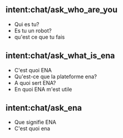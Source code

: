 ## intent:chat/ask_who_are_you
- Qui es tu?
- Es tu un robot?
- qu'est ce que tu fais


## intent:chat/ask_what_is_ena
- C'est quoi ENA
- Qu'est-ce que la plateforme ena?
- A quoi sert ENA?
- En quoi ENA m'est utile

## intent:chat/ask_ena
- Que signifie ENA
- C'est quoi ena



